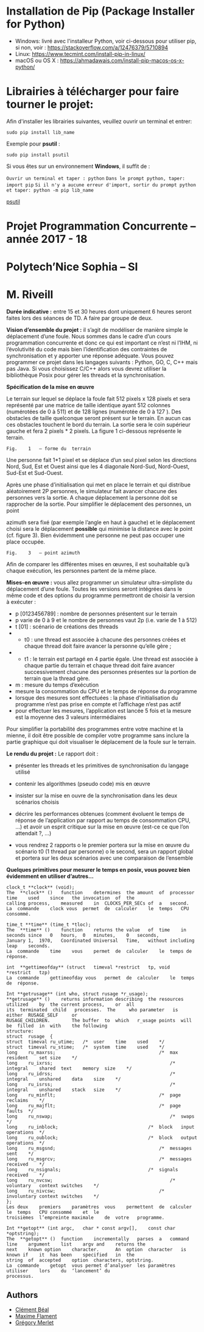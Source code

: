 # Installation de Pip (Package Installer for Python)

- Windows: livré avec l'installeur Python, voir ci-dessous pour utiliser pip, si non, voir : https://stackoverflow.com/a/12476379/5710894
- Linux: https://www.tecmint.com/install-pip-in-linux/
- macOS ou OS X : https://ahmadawais.com/install-pip-macos-os-x-python/

# Librairies à télécharger pour faire tourner le projet:

Afin d'installer les librairies suivantes, veuillez ouvrir un terminal et entrer:

`sudo pip install lib_name`

Exemple pour **psutil** :

`sudo pip install psutil`

Si vous êtes sur un environnement **Windows**, il suffit de :

`Ouvrir un terminal et taper : python`
`Dans le prompt python, taper: import pip`
`Si il n'y a aucune erreur d'import, sortir du prompt python et taper: python -m pip lib_name`

[psutil](https://code.google.com/archive/p/psutil/downloads)


# Projet	Programmation	Concurrente – année	2017 - 18

# Polytech’Nice	Sophia	– SI

# M. Riveill

**Durée	indicative	:** entre	 15	 et	30 heures dont	uniquement	 6	 heures	seront	faites	lors	des	séances	de
TD. A	faire	par	groupe	de	deux.

**Vision	d’ensemble	du	projet :** il	s’agit	de	modéliser	de	manière	simple	le	déplacement	d’une	foule.
Nous	sommes	dans	le	cadre	d’un	cours	programmation	concurrente	et	donc	ce	qui	est	important	ce
n’est	ni	l’IHM,	ni	l’évolutivité	du	code	mais	bien	l’identification	des	contraintes	de	synchronisation	et
y	apporter	une	réponse	adéquate.
Vous	pouvez	programmer	ce	projet	dans	les	langages	suivants :	Python,	GO,	C,	C++	mais	pas	Java.	Si
vous	choisissez	C/C++	alors	vous	devrez	utiliser	la	bibliothèque	Posix	pour	gérer	les	threads	et	la
synchronisation.

**Spécification	de	la	mise	en	œuvre**

Le	terrain sur	lequel	se	déplace	la	foule	fait	512	pixels	x	128	pixels	et	sera	représenté	par	une	matrice
de	taille	identique	ayant	512	colonnes	(numérotées	de	0	à	511)	et	de	128	lignes	(numérotée	de	0	à
127 ). Des	obstacles	de	taille	quelconque	seront	présent	sur	le	terrain.	En	aucun	cas	ces	obstacles
touchent	le	bord	du	terrain.	La	sortie	sera	le	coin	supérieur	gauche	et	fera	2	pixels	*	2	pixels.	La
figure	1	ci-dessous	représente	le	terrain.

```
Fig.	1	– forme	du	terrain
```
Une	personne	fait	1*1 pixel	et	se	déplace	d’un	seul	pixel	selon	les	directions	Nord,	Sud,	Est	et	Ouest
ainsi	que	les	4	diagonale	Nord-Sud,	Nord-Ouest,	Sud-Est	et	Sud-Ouest.

Après	 une	 phase	 d’initialisation	 qui	 met	en	 place	 le	 terrain	 et	 qui	distribue	 aléatoirement	 2P
personnes,	le	simulateur	fait	avancer	chacune	des	personnes	vers	la	sortie.	A	chaque	déplacement	la
personne	doit	se	rapprocher	de	la	sortie. Pour	simplifier	le	déplacement	des	personnes,	un	point


azimuth	 sera	 fixé	(par	 exemple	 l’angle	en	 haut	 à	 gauche)	et	 le	 déplacement choisi	 sera	 le
déplacement	 **possible** qui	minimise	la	distance	avec	le	point	(cf.	figure	3).	Bien	évidemment	une
personne	ne	peut	pas	occuper	une	place	occupée.

```
Fig.	3	– point	azimuth
```
Afin	de	comparer	les	différentes mises	en	œuvres,	il	est	souhaitable	qu’à	chaque	exécution,	les
personnes	partent	de	la	même	place.

**Mises-en œuvre :** vous	allez	programmer	un	simulateur	ultra-simpliste	du	déplacement	d’une	foule.
Toutes	les versions	seront	intégrées	dans	le	même	code et des	options	du	programme	permettront
de	choisir	la	version	à	exécuter :

- p	[0123456789]	:	nombre de	personnes	présentent sur	le	terrain
- p varie	de	0	à	9	et	le	nombre	de	personnes	vaut	2p (i.e.	varie	de	1	à	512)
- t	[01]	: scénario	de	créations	des	threads
- - t0	:	une	thread	est	associée	à	chacune	des	personnes	créées	et	chaque	thread	doit	faire
    avancer	la	personne	qu’elle	gère ;
- - t1 :	le	terrain	est	partagé	en	4	partie	égale.	Une	thread	est	associée	à	chaque	partie	du
    terrain	et	chaque	thread	doit	faire	avancer	successivement	chacune	des	personnes	présentes
    sur	la	portion	de	terrain	que	la	thread	gère.
- m :	mesure	du	temps	d’exécution
- mesure	la	consommation	du	CPU	et	le	temps	de	réponse	du	programme
- lorsque	des	mesures	sont	effectuées :	la	phase	d’initialisation	du	programme	n’est	pas	prise
    en	compte	et	l’affichage	n’est	pas	actif
- pour	effectuer	les	mesures,	l’application	est	lancée	5	fois	et	la	mesure	est	la	moyenne	des	3
    valeurs	intermédiaires

Pour	simplifier	la	portabilité	des	programmes	entre	votre	machine	et	la	mienne,	il	doit	être	possible
de	compiler	votre	programme	sans	inclure	la	partie	graphique	qui	doit	visualiser	le	déplacement	de
la	foule	sur	le	terrain.

**Le	rendu	du	projet :**
Le	rapport	doit :

- présenter	les	threads	et	les	primitives	de	synchronisation	du	langage	utilisé
- contenir	les	algorithmes	(pseudo	code)	mis	en	œuvre


- insister	sur	la	mise	en	ouvre	de	la	synchronisation	dans	les	deux	scénarios	choisis
- décrire	les	performances	obtenues	(comment	évoluent	le	temps	de	réponse	de	l’application
    par	rapport	au	temps	de	consommation	CPU,	...)	et	avoir	un	esprit	critique	sur	la	mise	en
    œuvre (est-ce	ce	que	l’on	attendait ?,	...)
- vous	rendrez	2	rapports
    o le	premier	portera	sur	la	mise	en	œuvre	du	scénario	t0	(1	thread	par	personne)
    o le	 second,	 sera	 un	 rapport	 global	 et	 portera	 sur	 les	 deux	 scénarios	 avec	 une
       comparaison	de	l’ensemble


**Quelques	primitives	pour	mesurer	le	temps en	posix,	 vous	 pouvez	 bien	 évidemment	en	utiliser
d’autres...**

```
clock_t **clock** (void);
The	 **clock** ()	function	determines	the	amount	of	processor	time	used	since	the	invocation	of	the
calling	process,	measured	in	CLOCKS_PER_SECs	of	a	second.
La	commande	clock vous	permet	de	calculer	le	temps	CPU	consommé.

time_t **time** (time_t *tloc);
The	 **time** ()	function	returns	the	value	of	time	in	seconds	since	0	hours,	0	minutes,	0	seconds,
January	1,	1970,	Coordinated	Universal	Time,	without	including	leap	seconds.
La	commande	time	vous	permet	de	calculer	le	temps de	réponse.

int	 **gettimeofday** (struct	timeval	*restrict	tp,	void	*restrict	tzp)
La	commande	gettimeofday vous	permet	de	calculer	le	temps	de	réponse.

Int **getrusage** (int who,	struct rusage *r_usage);
**getrusage** ()	returns	information	describing	the	resources	utilized	by	the	current	process,	or	all
its	 terminated	 child	 processes.	 The	 who parameter	 is	 either	 RUSAGE_SELF	 or
RUSAGE_CHILDREN.		The	buffer	to	which	r_usage points	will	be	filled	in	with	the	following
structure:
struct	rusage	{
struct	timeval	ru_utime;	/*	user	time	used	*/
struct	timeval	ru_stime;	/*	system	time	used	*/
long	ru_maxrss;										/*	max	resident	set	size	*/
long	ru_ixrss;											/*	integral	shared	text	memory	size	*/
long	ru_idrss;											/*	integral	unshared	data	size	*/
long	ru_isrss;											/*	integral	unshared	stack	size	*/
long	ru_minflt;										/*	page	reclaims	*/
long	ru_majflt;										/*	page	faults	*/
long	ru_nswap;											/*	swaps	*/
long	ru_inblock;									/*	block	input	operations	*/
long	ru_oublock;									/*	block	output	operations	*/
long	ru_msgsnd;										/*	messages	sent	*/
long	ru_msgrcv;										/*	messages	received	*/
long	ru_nsignals;								/*	signals	received	*/
long	ru_nvcsw;											/*	voluntary	context	switches	*/
long	ru_nivcsw;										/*	involuntary	context	switches	*/
};
Les	deux	premiers	paramètres	vous	permettent	de	calculer	le	temps	CPU	consommé	et	le
troisièmes	l’empreinte	maximale	de	votre	programme.

Int **getopt** (int argc,	char * const argv[],	const char *optstring);
The	 **getopt** ()	function	incrementally	parses	a	command	line	argument	list	argv and	returns	the
next	known option	character.		An	option	character	is	known if	it	has	been	specified	in	the
string	of	accepted	option	characters,	optstring.
La	commande	getopt	vous permet	d’analyser	les	paramètres	utiliser	lors	du	‘lancement’	du
processus.
```

## Authors

- [Clément Béal](mailto:clement.beal@etu.unice.fr)
- [Maxime Flament](mailto:maxime.flament@etu.unice.fr)
- [Grégory Merlet](mailto:gregory.merlet@etu.unice.fr)